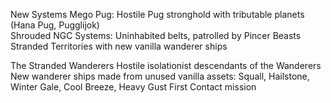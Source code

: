 New Systems
Mego Pug: Hostile Pug stronghold with tributable planets (Hana Pug, Pugglijok)  
Shrouded NGC Systems: Uninhabited belts, patrolled by Pincer Beasts
Stranded Territories with new vanilla wanderer ships

The Stranded Wanderers
Hostile isolationist descendants of the Wanderers
New wanderer ships made from unused vanilla assets: Squall, Hailstone, Winter Gale, Cool Breeze, Heavy Gust
First Contact mission